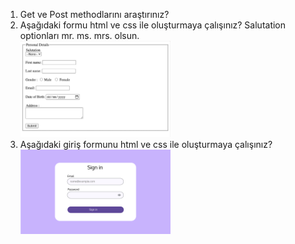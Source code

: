 1. Get ve Post methodlarını araştırınız?
2. Aşağıdaki formu html ve css ile oluşturmaya çalışınız? Salutation optionları mr. ms. mrs. olsun.
   <br><img style="width:50%" src="/img/form_odev.png"/>
3. Aşağıdaki giriş formunu html ve css ile oluşturmaya çalışınız?
   <br><img style="width:50%" src="/img/signin-form.png"/>
